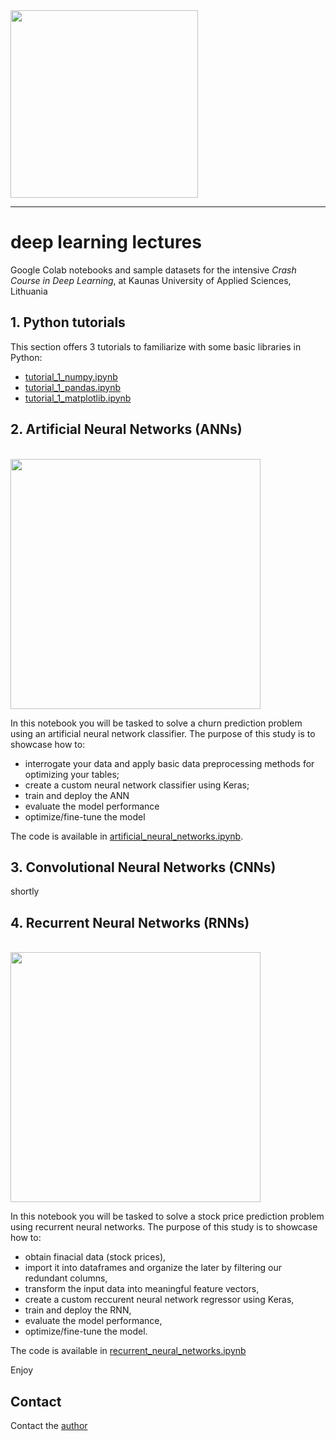 <img src="https://www.kaunokolegija.lt/kk_wp_content/uploads/sites/5/2020/05/kaunas-university-of-applied-sciences.png" width="300"/>

------

# deep learning lectures

Google Colab notebooks and sample datasets for the intensive *Crash Course in Deep Learning*, at Kaunas University of Applied Sciences, Lithuania

## 1. Python tutorials

This section offers 3 tutorials to familiarize with some basic libraries in Python:
- [tutorial_1_numpy.ipynb](https://raw.githubusercontent.com/georgiosouzounis/deep-learning-lectures/main/tutorial_1_numpy.ipynb)
- [tutorial_1_pandas.ipynb](https://raw.githubusercontent.com/georgiosouzounis/deep-learning-lectures/main/tutorial_2_pandas.ipynb)
- [tutorial_1_matplotlib.ipynb](https://raw.githubusercontent.com/georgiosouzounis/deep-learning-lectures/main/tutorial_3_matplotlib.ipynb)



## 2. Artificial Neural Networks (ANNs)

<br>
<img src="https://catalystforbusiness.com/wp-content/uploads/2017/12/customer-care.jpg" width="400"/>  
<br/>

In this notebook you will be tasked to solve a churn prediction problem using an artificial neural network classifier. The purpose of this study is to showcase how to:
- interrogate your data and apply basic data preprocessing methods for optimizing your tables;
- create a custom neural network classifier using Keras;
- train and deploy the ANN
- evaluate the model performance
- optimize/fine-tune the model

The code is available in [artificial_neural_networks.ipynb](https://raw.githubusercontent.com/georgiosouzounis/deep-learning-lectures/main/artificial_neural_networks.ipynb).


## 3. Convolutional Neural Networks (CNNs)

shortly

## 4. Recurrent Neural Networks (RNNs)
<br>
<img src="https://miro.medium.com/max/3504/1*NpT5pyemQQsGEHXbfS51Zw.png" width="400"/>
<br/>

In this notebook you will be tasked to solve a stock price prediction problem using recurrent neural networks. The purpose of this study is to showcase how to:
- obtain finacial data (stock prices),
- import it into dataframes and organize the later by filtering our redundant columns,
- transform the input data into meaningful feature vectors,
- create a custom reccurent neural network regressor using Keras,
- train and deploy the RNN,
- evaluate the model performance,
- optimize/fine-tune the model.

The code is available in [recurrent_neural_networks.ipynb](https://raw.githubusercontent.com/georgiosouzounis/deep-learning-lectures/main/recurrent_neural_networks.ipynb)

Enjoy


## Contact

Contact the [author](mailto:georgios.ouzounis@gmail.com) 


